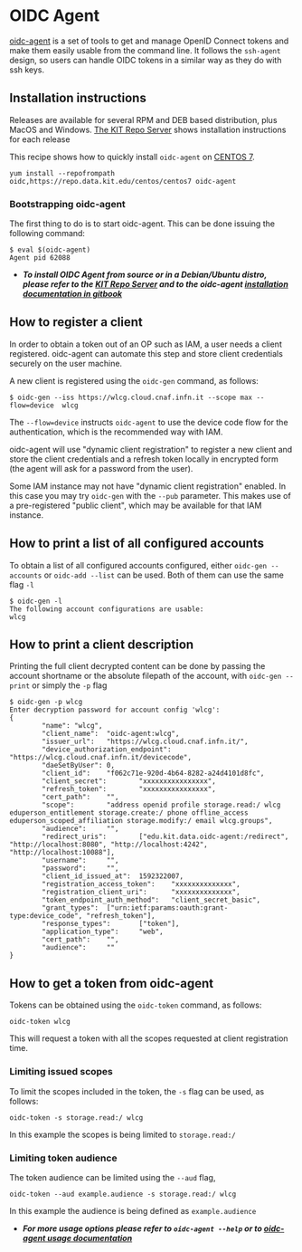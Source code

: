 # OIDC Agent 

[oidc-agent](https://github.com/indigo-dc/oidc-agent) is a set of tools to get and manage OpenID Connect tokens and make them easily usable from the command line. It follows the ```ssh-agent``` design, so users can handle OIDC tokens in a similar way as they do with ssh keys.

## **Installation instructions**

Releases are available for several RPM and DEB based distribution, plus MacOS and Windows.
[The KIT Repo Server](https://repo.data.kit.edu) shows installation
instructions for each release

This recipe shows how to quickly install ```oidc-agent``` on [CENTOS 7](https://repo.data.kit.edu/centos/centos7).
```
yum install --repofrompath oidc,https://repo.data.kit.edu/centos/centos7 oidc-agent
```


### **Bootstrapping oidc-agent**

The first thing to do is to start oidc-agent. This can be done issuing the following command:

```
$ eval $(oidc-agent)
Agent pid 62088
```

* ***To install OIDC Agent from source or in a Debian/Ubuntu distro, please refer to the [KIT Repo Server](https://repo.data.kit.edu) and to the oidc-agent [installation documentation in gitbook](https://indigo-dc.gitbook.io/oidc-agent/installation/install)***

## **How to register a client** 

In order to obtain a token out of an OP such as IAM, a user needs a client registered. oidc-agent can automate this step and store client credentials securely on the user machine.

A new client is registered using the ```oidc-gen``` command, as follows:

```
$ oidc-gen --iss https://wlcg.cloud.cnaf.infn.it --scope max --flow=device  wlcg
```
The ```--flow=device``` instructs ```oidc-agent``` to use the device code flow for the authentication, which is the recommended way with IAM.

oidc-agent will use "dynamic client registration" to register a new client and store the client credentials and a refresh token locally in encrypted form (the agent will ask for a password from the user).

Some IAM instance may not have "dynamic client registration" enabled. In this
case you may try `oidc-gen` with the `--pub` parameter.
This makes use of a pre-registered "public client", which may be available for that IAM instance.

## **How to print a list of all configured accounts** 

To obtain a list of all configured accounts configured, either ```oidc-gen --accounts``` or ```oidc-add --list``` can be used. Both of them can use the same flag ```-l```

```
$ oidc-gen -l
The following account configurations are usable: 
wlcg
```

## **How to print a client description** 

Printing the full client decrypted content can be done by passing the account shortname or the absolute filepath of the account, with ```oidc-gen --print``` or simply the ```-p``` flag


```
$ oidc-gen -p wlcg
Enter decryption password for account config 'wlcg': 
{
        "name": "wlcg",
        "client_name":  "oidc-agent:wlcg",
        "issuer_url":   "https://wlcg.cloud.cnaf.infn.it/",
        "device_authorization_endpoint":        "https://wlcg.cloud.cnaf.infn.it/devicecode",
        "daeSetByUser": 0,
        "client_id":    "f062c71e-920d-4b64-8282-a24d4101d8fc",
        "client_secret":        "xxxxxxxxxxxxxxxx",
        "refresh_token":        "xxxxxxxxxxxxxxxx",
        "cert_path":    "",
        "scope":        "address openid profile storage.read:/ wlcg eduperson_entitlement storage.create:/ phone offline_access eduperson_scoped_affiliation storage.modify:/ email wlcg.groups",
        "audience":     "",
        "redirect_uris":        ["edu.kit.data.oidc-agent:/redirect", "http://localhost:8080", "http://localhost:4242", "http://localhost:10088"],
        "username":     "",
        "password":     "",
        "client_id_issued_at":  1592322007,
        "registration_access_token":    "xxxxxxxxxxxxxx",
        "registration_client_uri":      "xxxxxxxxxxxxxx",
        "token_endpoint_auth_method":   "client_secret_basic",
        "grant_types":  ["urn:ietf:params:oauth:grant-type:device_code", "refresh_token"],
        "response_types":       ["token"],
        "application_type":     "web",
        "cert_path":    "",
        "audience":     ""
}
```

## **How to get a token from oidc-agent** 

Tokens can be obtained using the ```oidc-token``` command, as follows:

```
oidc-token wlcg
```

This will request a token with all the scopes requested at client registration time. 

### **Limiting issued scopes** 

To limit the scopes included in the token, the ```-s``` flag can be used, as follows:

```
oidc-token -s storage.read:/ wlcg
```

In this example the scopes is being limited to ```storage.read:/```

### **Limiting token audience** 

The token audience can be limited using the ```--aud``` flag,

```
oidc-token --aud example.audience -s storage.read:/ wlcg
```

In this example the audience is being defined as ```example.audience```

* ***For more usage options please refer to ```oidc-agent --help``` or to [oidc-agent usage documentation](https://indigo-dc.gitbook.io/oidc-agent/user)***

